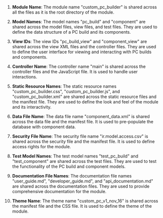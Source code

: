 1. **Module Name**: The module name "custom_pc_builder" is shared across all the files as it is the root directory of the module.

2. **Model Names**: The model names "pc_build" and "component" are shared across the model files, view files, and test files. They are used to define the data structure of a PC build and its components.

3. **View IDs**: The view IDs "pc_build_view" and "component_view" are shared across the view XML files and the controller files. They are used to define the user interface for viewing and interacting with PC builds and components.

4. **Controller Name**: The controller name "main" is shared across the controller files and the JavaScript file. It is used to handle user interactions.

5. **Static Resource Names**: The static resource names "custom_pc_builder.css", "custom_pc_builder.js", and "custom_pc_builder.xml" are shared across the static resource files and the manifest file. They are used to define the look and feel of the module and its interactivity.

6. **Data File Name**: The data file name "component_data.xml" is shared across the data file and the manifest file. It is used to pre-populate the database with component data.

7. **Security File Name**: The security file name "ir.model.access.csv" is shared across the security file and the manifest file. It is used to define access rights for the module.

8. **Test Model Names**: The test model names "test_pc_build" and "test_component" are shared across the test files. They are used to test the functionality of the PC build and component models.

9. **Documentation File Names**: The documentation file names "user_guide.md", "developer_guide.md", and "api_documentation.md" are shared across the documentation files. They are used to provide comprehensive documentation for the module.

10. **Theme Name**: The theme name "custom_pc_v1_nov_16" is shared across the manifest file and the CSS file. It is used to define the theme of the module.